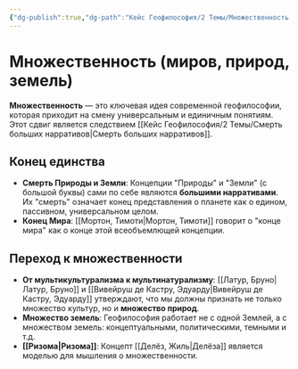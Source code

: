 ```yaml
---
{"dg-publish":true,"dg-path":"Кейс Геофилософия/2 Темы/Множественность (миров, природ, земель)","permalink":"/kejs-geofilosofiya/2-temy/mnozhestvennost-mirov-prirod-zemel/","dgShowLocalGraph":true}
---
```


# Множественность (миров, природ, земель)

**Множественность** — это ключевая идея современной геофилософии, которая приходит на смену универсальным и единичным понятиям. Этот сдвиг является следствием [[Кейс Геофилософия/2 Темы/Смерть больших нарративов\|Смерть больших нарративов]].

## Конец единства
- **Смерть Природы и Земли**: Концепции "Природы" и "Земли" (с большой буквы) сами по себе являются **большими нарративами**. Их "смерть" означает конец представления о планете как о едином, пассивном, универсальном целом.
- **Конец Мира**: [[Мортон, Тимоти\|Мортон, Тимоти]] говорит о "конце мира" как о конце этой всеобъемлющей концепции.

## Переход к множественности
- **От мультикультурализма к мультинатурализму**: [[Латур, Бруно\|Латур, Бруно]] и [[Вивейруш де Кастру, Эдуарду\|Вивейруш де Кастру, Эдуарду]] утверждают, что мы должны признать не только множество культур, но и **множество природ**.
- **Множество земель**: Геофилософия работает не с одной Землей, а с множеством земель: концептуальными, политическими, темными и т.д.
- **[[Ризома\|Ризома]]**: Концепт [[Делёз, Жиль\|Делёза]] является моделью для мышления о множественности.
